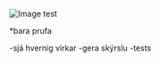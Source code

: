 ![Image test](https://uploads.toptal.io/blog/image/127155/toptal-blog-image-1536860853304-60714ca4b890b81ee725ad5349c2a379.png)

*bara prufa

-sjá hvernig virkar
-gera skýrslu
 -tests

